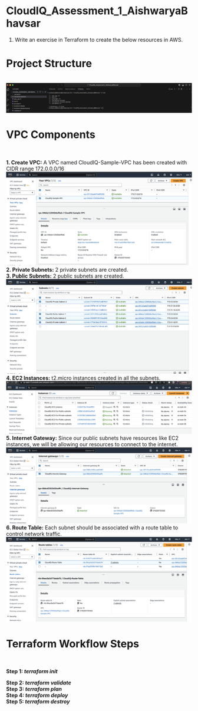 # CloudIQ_Assessment_1_AishwaryaBhavsar
1. Write an exercise in Terraform to create the below resources in AWS.

<h1>Project Structure</h1><br>
<img src = "images/tree.png"><br>


<h1>VPC Components</h1><br>

**1. Create VPC:** A VPC named CloudIQ-Sample-VPC has been created with CIDR range 172.0.0.0/16<br>
<img src = "images/VPC Created.png"><br>
**2. Private Subnets:** 2 private subnets are created.<br>
**3. Public Subnets:** 2 public subnets are created.<br>
<img src = "images/4 subnets.png"><br>
**4. EC2 Instances:** t2.micro instances created in all the subnets.<br>
<img src = "images/spin EC2 .png"><br>
**5. Internet Gateway:** Since our public subnets have resources like EC2 instances, we will be allowing our resources to connect to the internet.<br>
<img src = "images/Internet Gateway.png"><br>
**6. Route Table:** Each subnet should be associated with a route table to control network traffic.<br>
<img src = "images/Route Table.png"><br>

<h1>Terraform Workflow Steps</h1><br>

**Step 1: _terraform init_**<br>

**Step 2: _terraform validate_**<br>
**Step 3: _terraform plan_**<br>
**Step 4: _terraform deploy_**<br>
**Step 5: _terraform destroy_**<br>

